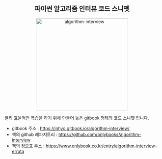 <h2 align="center">파이썬 알고리즘 인터뷰 코드 스니펫</h2>

<p align="center">
    <img alt="algorithm-interview" width="300" src="https://user-images.githubusercontent.com/47745785/108156623-598b6100-7124-11eb-87ce-95f21bfb3ae5.jpg" />
</p>    

빨리 효율적인 복습을 하기 위해 만들어 놓은 gitbook 형태의 코드 스니펫 입니다. 

* gitbook 주소 : https://inhyo.gitbook.io/algorithm-interview/
* 책의 github 레파지토리 : https://github.com/onlybooks/algorithm-interview
* 책의 정오표 주소 :  https://www.onlybook.co.kr/entry/algorithm-interview-errata